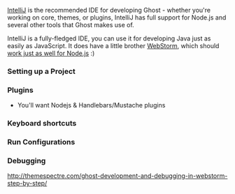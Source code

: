 [IntelliJ](http://www.jetbrains.com/idea/) is the recommended IDE for developing Ghost - whether you're working on core, themes, or plugins, IntelliJ has full support for Node.js and several other tools that Ghost makes use of.

IntelliJ is a fully-fledged IDE, you can use it for developing Java just as easily as JavaScript. It does have a little brother [WebStorm](http://www.jetbrains.com/webstorm/), which should [work just as well for Node.js](http://blog.jetbrains.com/webide/2011/11/webstorm-your-node-app/) :)


### Setting up a Project



### Plugins

* You'll want Nodejs & Handlebars/Mustache plugins

### Keyboard shortcuts


### Run Configurations

### Debugging

http://themespectre.com/ghost-development-and-debugging-in-webstorm-step-by-step/